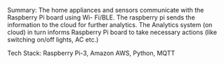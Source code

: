 Summary:
The home appliances and sensors communicate with the Raspberry Pi board using Wi-
Fi/BLE. The raspberry pi sends the information to the cloud for further analytics. The
Analytics system (on cloud) in turn informs Raspberry Pi board to take necessary actions (like
switching on/off lights, AC etc.)

Tech Stack: Raspberry Pi-3, Amazon AWS, Python, MQTT
